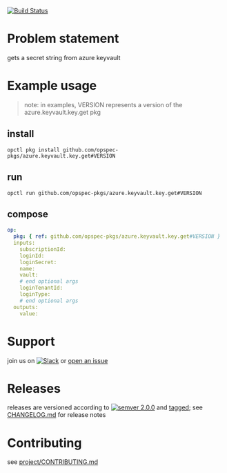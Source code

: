 [![Build Status](https://travis-ci.org/opspec-pkgs/azure.keyvault.key.get.svg?branch=master)](https://travis-ci.org/opspec-pkgs/azure.keyvault.key.get)

# Problem statement
gets a secret string from azure keyvault

# Example usage

> note: in examples, VERSION represents a version of the azure.keyvault.key.get pkg

## install

```shell
opctl pkg install github.com/opspec-pkgs/azure.keyvault.key.get#VERSION
```

## run

```
opctl run github.com/opspec-pkgs/azure.keyvault.key.get#VERSION
```

## compose

```yaml
op:
  pkg: { ref: github.com/opspec-pkgs/azure.keyvault.key.get#VERSION }
  inputs:
    subscriptionId:
    loginId:
    loginSecret:
    name:
    vault:
    # end optional args
    loginTenantId:
    loginType:
    # end optional args
  outputs:
    value:
```

# Support

join us on [![Slack](https://opspec-slackin.herokuapp.com/badge.svg)](https://opspec-slackin.herokuapp.com/)
or [open an issue](https://github.com/opspec-pkgs/azure.keyvault.key.get/issues)

# Releases

releases are versioned according to
[![semver 2.0.0](https://img.shields.io/badge/semver-2.0.0-brightgreen.svg)](http://semver.org/spec/v2.0.0.html)
and [tagged](https://git-scm.com/book/en/v2/Git-Basics-Tagging); see
[CHANGELOG.md](CHANGELOG.md) for release notes

# Contributing

see [project/CONTRIBUTING.md](https://github.com/opspec-pkgs/project/blob/master/CONTRIBUTING.md)

